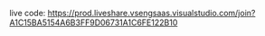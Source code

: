 live code:
https://prod.liveshare.vsengsaas.visualstudio.com/join?A1C15BA5154A6B3FF9D06731A1C6FE122B10
